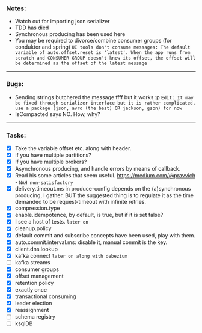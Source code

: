 <h3>Notes:</h3>

- Watch out for importing json serializer
- TDD has died
- Synchronous producing has been used here
- You may be required to divorce/combine consumer groups (for conduktor and spring) `UI tools don't consume messages: The default variable of auto.offset.reset is 'latest'. When the app runs from scratch and CONSUMER GROUP doesn't know its offset, the offset will be determined as the offset of the latest message`
---

<h3>Bugs:</h3>

- Sending strings butchered the message ffff but it works :p
 `Edit: It may be fixed through serializer interface but it is rather complicated, use a package (json, avro (the best) OR jackson, gson) for now`
- IsCompacted says NO. How, why?
---

<h3>Tasks:</h3>

- [X] Take the variable offset etc. along with header.
- [X] If you have multiple partitions?
- [X] If you have multiple brokers?
- [X] Asynchronous producing, and handle errors by means of callback.
- [X] Read his some articles that seem useful. https://medium.com/@pravvich - `NAH non-satisfactory`
- [X] delivery.timeout.ms in produce-config depends on the (a)synchronous producing, I gather. BUT the suggested thing is to regulate it as the time demanded to be request-timeout with infinite retries. 
- [X] compression.type
- [X] enable.idempotence, by default, is true, but if it is set false?
- [X] I see a host of tests. `later on`
- [X] cleanup.policy
- [X] default commit and subscribe concepts have been used, play with them.
- [X] auto.commit.interval.ms: disable it, manual commit is the key.
- [X] client.dns.lookup
- [X] kafka connect `later on along with debezium`
- [ ] kafka streams
- [X] consumer groups
- [X] offset management
- [X] retention policy
- [X] exactly once
- [X] transactional consuming
- [X] leader election
- [X] reassignment
- [ ] schema registry
- [ ] ksqlDB
